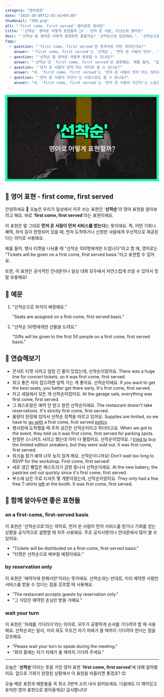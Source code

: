 ```yaml
---
category: "영어표현"
date: "2025-10-09T12:03:42+09:00"
thumbnail: "505.png"
alt: "'first come, first served' 영어표현 썸네일"
title: "'선착순' 영어로 어떻게 표현할까 🏃‍♂️ - 먼저 온 사람, 우선순위 영어로"
desc: "'선착순'을 영어로 어떻게 표현하면 좋을까요? '선착순으로 입장해요.', '선착순으로 나눠줘요.' 등을 영어로 표현하는 법을 배워봅시다. 다양한 예문을 통해서 연습하고 본인의 표현으로 만들어 보세요."
faqs: 
  - question: "'first come, first served'은 한국어로 어떤 의미인가요?"
    answer: "'first come, first served'는 '선착순', '먼저 온 사람이 먼저', '먼저 온 사람이 이긴다' 등으로 해석돼요. 먼저 도착하거나 신청한 사람에게 우선권이 있다는 뜻이에요."
  - question: "'선착순'을 영어로 어떻게 표현할 수 있나요?"
    answer: "'선착순'은 'first come, first served'로 표현해요. 예를 들어, '입장은 선착순이에요.'는 'Entry is first come, first served.'라고 해요."
  - question: "'먼저 온 사람이 먼저'라는 의미로 쓸 수 있나요?"
    answer: "네, 'first come, first served'는 '먼저 온 사람이 먼저'라는 의미로도 써요. 예를 들어, '음식은 먼저 온 사람이 먼저 가져가요.'는 'Food is first come, first served.'라고 해요."
  - question: "'먼저 온 사람이 이긴다'는 뉘앙스로도 쓸 수 있나요?"
    answer: "네, 'first come, first served'는 '먼저 온 사람이 이긴다'는 느낌으로도 써요. 예를 들어, '이 이벤트는 먼저 온 사람이 이겨요.'는 'This event is first come, first served.'라고 해요."
---
```


!['first come, first served' 영어표현](./505.png)

## 🌟 영어 표현 - first come, first served

안녕하세요 👋 오늘은 우리가 일상에서 자주 쓰는 표현인 '**선착순**'의 영어 표현을 알아보려고 해요. 바로 '**first come, first served**'라는 표현이에요.

이 표현은 말 그대로 **먼저 온 사람이 먼저 서비스를 받는다**는 뜻이에요. 즉, 어떤 기회나 혜택, 좌석 등이 한정되어 있을 때, 먼저 도착하거나 신청한 사람에게 우선적으로 제공된다는 의미로 사용돼요.

예를 들어, 행사 티켓을 나눠줄 때 "선착순 100명에게만 드립니다"라고 할 때, 영어로는 "Tickets will be given on a first come, first served basis."라고 표현할 수 있어요.

또한, 이 표현은 공식적인 안내문이나 일상 대화 모두에서 자연스럽게 쓰일 수 있어서 정말 유용해요!

## 📖 예문

1. "선착순으로 좌석이 배정돼요."

   "Seats are assigned on a first come, first served basis."

2. "선착순 50명에게만 선물을 드려요."

   "Gifts will be given to the first 50 people on a first come, first served basis."



## 💬 연습해보기

<ul data-interactive-list>

  <li data-interactive-item>
    <span data-toggler>콘서트 티켓 사려고 엄청 긴 줄이 있었는데, 선착순이었어요.</span>
    <span data-answer>There was a huge line for concert tickets, so it was first come, first served.</span>
  </li>

  <li data-interactive-item>
    <span data-toggler>최고 좋은 자리 잡으려면 일찍 가는 게 좋아요. 선착순이에요.</span>
    <span data-answer>If you want to get the best seats, you better get there early. It's first come, first served.</span>
  </li>

  <li data-interactive-item>
    <span data-toggler>차고 세일에서 모든 게 선착순이었어요.</span>
    <span data-answer>At the garage sale, everything was first come, first served.</span>
  </li>

  <li data-interactive-item>
    <span data-toggler>그 레스토랑은 예약 안 받고 완전 선착순이에요.</span>
    <span data-answer>The restaurant doesn't take reservations. It's strictly first come, first served.</span>
  </li>

  <li data-interactive-item>
    <span data-toggler>물량이 한정돼 있어서 선착순 정책을 따르고 있어요.</span>
    <span data-answer>Supplies are limited, so we have to <a href="/blog/vocab-1/021.go-with/">go with</a> a first come, first served <a href="/blog/in-english/623.policy/">policy</a>.</span>
  </li>

  <li data-interactive-item>
    <span data-toggler>행사장에 도착했을 때 주차 공간은 선착순이라고 하더라고요.</span>
    <span data-answer>When we got to the event, they told us it was first come, first served for parking spots.</span>
  </li>

  <li data-interactive-item>
    <span data-toggler>한정판 스니커즈 사려고 했는데 이미 다 팔렸어요. 선착순이었어요.</span>
    <span data-answer>I <a href="/blog/in-english/117.try-to/">tried to</a> buy the limited edition sneakers, but they were sold out. It was first come, first served.</span>
  </li>

  <li data-interactive-item>
    <span data-toggler>워크숍 참가 예약 너무 늦지 않게 해요. 선착순이니까요!</span>
    <span data-answer>Don't wait too long to RSVP for the workshop. First come, first served!</span>
  </li>

  <li data-interactive-item>
    <span data-toggler>새로 생긴 빵집은 패스트리가 금방 동나서 선착순이에요.</span>
    <span data-answer>At the new bakery, the pastries sell out quickly since it's first come, first served.</span>
  </li>

  <li data-interactive-item>
    <span data-toggler>부스에 남은 무료 티셔츠 몇 개뿐이었는데, 선착순이었어요.</span>
    <span data-answer>They only had a few free T-shirts <a href="/blog/in-english/402.leave/">left</a> at the booth. It was first come, first served.</span>
  </li>

</ul>

## 🤝 함께 알아두면 좋은 표현들

### on a first-come, first-served basis

이 표현은 '선착순으로'라는 의미로, 먼저 온 사람이 먼저 서비스를 받거나 기회를 얻는 상황을 공식적으로 설명할 때 자주 사용돼요. 주로 공지사항이나 안내문에서 많이 볼 수 있어요.

- "Tickets will be distributed on a first-come, first-served basis."
- "티켓은 선착순으로 배부될 예정이에요."

### by reservation only

이 표현은 '예약자에 한해서만'이라는 뜻이에요. 선착순과는 반대로, 미리 예약한 사람만 서비스를 받을 수 있다는 점을 강조할 때 사용해요.

- "The restaurant accepts guests by reservation only."
- "그 식당은 예약한 손님만 받을 거예요."

### wait your turn

이 표현은 '차례를 기다리다'라는 의미로, 모두가 공평하게 순서를 기다려야 할 때 사용해요. 선착순과는 달리, 미리 와도 무조건 자기 차례가 올 때까지 기다려야 한다는 점을 강조해요.

- "Please wait your turn to speak during the meeting."
- "회의 중에는 자기 차례가 올 때까지 기다려 주세요."

---

오늘은 '**선착순**'이라는 뜻을 가진 영어 표현 '**first come, first served**'에 대해 알아봤어요. 앞으로 기회가 한정된 상황에서 이 표현을 떠올리면 좋겠죠? 😊

오늘 배운 표현과 예문들을 꼭 최소 3번씩 소리 내서 읽어보세요. 다음에도 더 재미있고 유익한 영어 표현으로 찾아올게요! 감사합니다!

